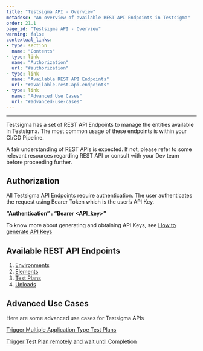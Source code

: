 ```yaml
---
title: "Testsigma API - Overview"
metadesc: "An overview of available REST API Endpoints in Testsigma"
order: 21.1
page_id: "Testsigma API - Overview"
warning: false
contextual_links:
- type: section
  name: "Contents"
- type: link
  name: "Authorization"
  url: "#authorization"
- type: link
  name: "Available REST API Endpoints"
  url: "#available-rest-api-endpoints"
- type: link
  name: "Advanced Use Cases"
  url: "#advanced-use-cases"
---
```

---
Testsigma has a  set of REST API Endpoints to manage the entities available in Testsigma. The most common usage of these endpoints is within your CI/CD Pipeline.

A fair understanding of REST APIs is expected. If not, please refer to some relevant resources regarding REST API or consult with your Dev team before proceeding further.

## **Authorization**
All Testsigma API Endpoints require authentication. The user authenticates the request using Bearer Token which is the user’s API Key.

**“Authentication” : “Bearer <API_key>”**

To know more about generating and obtaining API Keys, see [How to generate API Keys](https://testsigma.com/docs/configuration/api-keys/)

## **Available REST API Endpoints**

1. [Environments](https://testsigma.com/docs/api/environments/)
2. [Elements](https://testsigma.com/docs/api/elements/)
3. [Test Plans](https://testsigma.com/docs/api/test-plans/)
4. [Uploads](https://testsigma.com/docs/api/upload-files/)

## **Advanced Use Cases**
Here are some advanced use cases for Testsigma APIs

[Trigger Multiple Application Type Test Plans](https://testsigma.com/docs/api/examples/trigger-multiple-test-plans/)

[Trigger Test Plan remotely and wait until Completion](https://testsigma.com/docs/api/examples/trigger-test-plan-wait-completion/)

